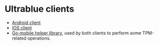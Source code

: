 # Ultrablue clients

* [Android client](Android)
* [IOS client](ios)
* [Go-mobile helper library](go-mobile), used by both clients to perform some TPM-related operations.
